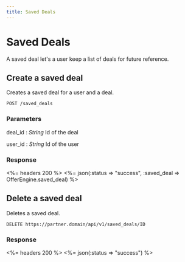 ```yaml
---
title: Saved Deals
---
```


# Saved Deals
A saved deal let's a user keep a list of deals for future reference.

## Create a saved deal
Creates a saved deal for a user and a deal.

    POST /saved_deals


### Parameters

deal_id
: _String_  Id of the deal

user_id
: _String_  Id of the user


### Response

<%= headers 200 %>
<%= json(:status => "success", :saved_deal => OfferEngine.saved_deal) %>

## Delete a saved deal
Deletes a saved deal.

    DELETE https://partner.domain/api/v1/saved_deals/ID

### Response

<%= headers 200 %>
<%= json(:status => "success") %>